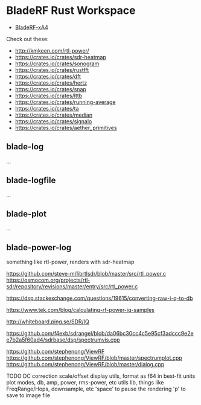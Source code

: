 # BladeRF Rust Workspace

* [BladeRF-xA4](https://www.nuand.com/product/bladeRF-xA4/)

Check out these:
* http://kmkeen.com/rtl-power/
* https://crates.io/crates/sdr-heatmap
* https://crates.io/crates/sonogram
* https://crates.io/crates/rustfft
* https://crates.io/crates/dft
* https://crates.io/crates/hertz
* https://crates.io/crates/snap
* https://crates.io/crates/lttb
* https://crates.io/crates/running-average
* https://crates.io/crates/ta
* https://crates.io/crates/median
* https://crates.io/crates/signalo
* https://crates.io/crates/aether_primitives

## blade-log

...

## blade-logfile

...

## blade-plot

...

## blade-power-log

something like rtl-power, renders with sdr-heatmap

https://github.com/steve-m/librtlsdr/blob/master/src/rtl_power.c
https://osmocom.org/projects/rtl-sdr/repository/revisions/master/entry/src/rtl_power.c

https://dsp.stackexchange.com/questions/19615/converting-raw-i-q-to-db

https://www.tek.com/blog/calculating-rf-power-iq-samples

http://whiteboard.ping.se/SDR/IQ

https://github.com/f4exb/sdrangel/blob/da06bc30cc4c5e95cf3adccc9e2ee7b2a5f60ad4/sdrbase/dsp/spectrumvis.cpp

https://github.com/stephenong/ViewRF
https://github.com/stephenong/ViewRF/blob/master/spectrumplot.cpp
https://github.com/stephenong/ViewRF/blob/master/dialog.cpp

TODO
DC correction
scale/offset
display utils, format as f64 in best-fit units
plot modes, db, amp, power, rms-power, etc
utils lib, things like FreqRange/Hops, downsample, etc
'space' to pause the rendering
'p' to save to image file


